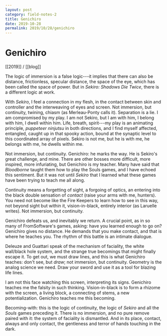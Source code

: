 ```yaml
---
layout: post
category: field-notes-2
title: Genichiro
date: 2019-10-28
permalink: 2019/10/28/genichiro
---
```


# Genichiro

[[2019]] / [[blog]]

The logic of immersion is a false logic---it implies that there can also be distance, frictionless, specular distance, the space of the eye, which has been called the space of power. But in *Sekiro: Shadows Die Twice*, there is a different logic at work.

With *Sekiro*, I feel a connection in my flesh, in the contact between skin and controller and the interweaving of eyes and screen. Not immersion, but continuity, twining, chiasm (as Merleau-Ponty calls it). Separation is a lie. I am compromised by my play. I am not Sekiro, but I am with him, I belong with him, I dwell within him. Life, breath, spirit---my play is an animating principle, *puppeteer ninjutsu* in both directions, and I find myself affected, entangled, caught up in that spooky action, bound at the synaptic level to this coordinated array of pixels. Sekiro is not me, but he is with me, he belongs with me, he dwells within me.

Not immersion, but continuity. Genichiro: he marks the way. He is Sekiro's great challenge, and mine. There are other bosses more difficult, more inspired, more infuriating, but Genichiro is my teacher. Many have said that *Bloodborne* taught them how to play the Souls games, and I have echoed this sentiment. But it was not until *Sekiro* that I learned what these games have been trying to teach me all along.

Continuity means a forgetting of sight, a forgoing of optics, an entering into the black double sensation of *contact* (raise your arms with me, hunters). You need not become like the Fire Keepers to learn how to see in this way, not beyond sight but within it, vision-in-black, entirely interior (as Laruelle writes). Not immersion, but continuity.

Genichiro defeats us, and inevitably we return. A crucial point, as in so many of FromSoftware's games, asking: have you learned enough to go on? Genichiro gives no distance. He demands that you make contact, and that is where he teaches you. The rhythm of this battle is an intimate dialogue.

Deleuze and Guattari speak of the mechanism of faciality, the white wall/black hole system, and the strange true becomings that might finally escape it. To get out, we must draw lines, and this is what Genichiro teaches: don't see, but *draw*; not immersion, but continuity. Geometry is the analog science we need. Draw your sword and use it as a tool for blazing life lines.

I am not this face watching this screen, interpreting its signs. Genichiro teaches me the falsity in such thinking. Vision-in-black is to form a rhizome with the screen, a living block, a connecting of stems, a new potentialization. Genichiro teaches me this becoming.

Becoming-with: this is the logic of continuity, the logic of *Sekiro* and all the *Souls* games preceding it. There is no immersion, and no pure remove paired with it: the system of faciality is dismantled. And in its place, contact, always and only contact, the gentleness and terror of hands touching in the dark.
